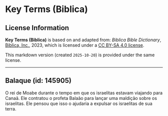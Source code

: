 # Key Terms (Biblica)

## License Information

**Key Terms (Biblica)** is based on and adapted from: _Biblica Bible Dictionary_, [Biblica, Inc.](https://www.biblica.com/), 2023, which is licensed under a [CC BY-SA 4.0 license](https://creativecommons.org/licenses/by-sa/4.0/legalcode.en).

This markdown version (created `2025-10-20`) is provided under the same license.



--------------------------------

## Balaque (id: 145905)

O rei de Moabe durante o tempo em que os israelitas estavam viajando para Canaã. Ele contratou o profeta Balaão para lançar uma maldição sobre os israelitas. Ele pensou que isso o ajudaria a expulsar os israelitas de sua terra.


